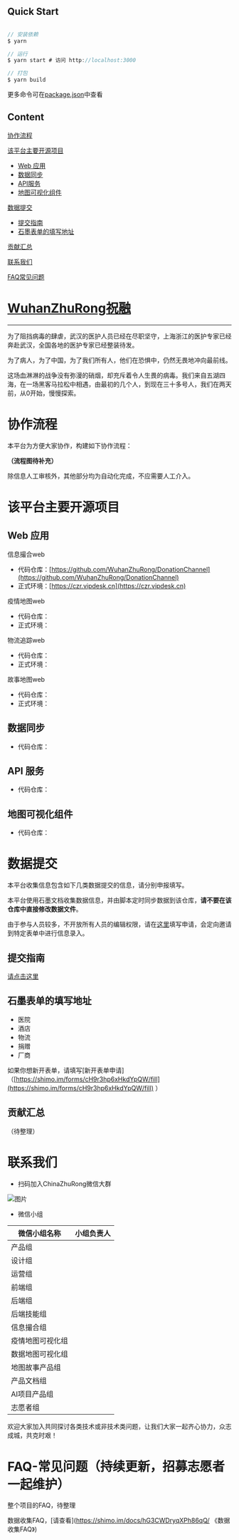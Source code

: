 ## Quick Start

```javascript

// 安装依赖
$ yarn

// 运行
$ yarn start # 访问 http://localhost:3000

// 打包
$ yarn build

```
更多命令可在[package.json](./package.json)中查看

## Content
[协作流程](#procedure)

[该平台主要开源项目](#project)

* [Web 应用](#web)
* [数据同步](#data_syn)
* [API服务](#api)
* [地图可视化组件](#map)

[数据提交](#data_upload)

* [提交指南](#upload_man)
* [石墨表单的填写地址](#data_shimo)

[贡献汇总](#donation)

[联系我们](#contact)

[FAQ常见问题](#FAQ)

# [WuhanZhuRong祝融](https://github.com/ChinaZhuRong)

---


为了阻挡病毒的肆虐，武汉的医护人员已经在尽职坚守，上海浙江的医护专家已经奔赴武汉，全国各地的医护专家已经整装待发。

为了病人，为了中国，为了我们所有人，他们在恐惧中，仍然无畏地冲向最前线。

这场血淋淋的战争没有弥漫的硝烟，却充斥着令人生畏的病毒。我们来自五湖四海，在一场黑客马拉松中相遇，由最初的几个人，到现在三十多号人，我们在两天前，从0开始，慢慢探索。

# 协作流程<a name="procedure"></a>
本平台为方便大家协作，构建如下协作流程：

**（流程图待补充）**

除信息人工审核外，其他部分均为自动化完成，不应需要人工介入。

# 该平台主要开源项目<a name="project"></a>
##  Web 应用<a name="web"></a>
信息撮合web

* 代码仓库：[https://github.com/WuhanZhuRong/DonationChannel](https://github.com/WuhanZhuRong/DonationChannel)
* 正式环境：[https://czr.vipdesk.cn](https://czr.vipdesk.cn)

疫情地图web

* 代码仓库：
* 正式环境：

物流追踪web

* 代码仓库：
* 正式环境：

故事地图web

* 代码仓库：
* 正式环境：

## 数据同步<a name="data_syn"></a>
* 代码仓库： 

## API 服务<a name="api"></a>
* 代码仓库：

## 地图可视化组件<a name="map"></a>
* 代码仓库：

# 数据提交<a name="data_upload"></a>
本平台收集信息包含如下几类数据提交的信息，请分别申报填写。

本平台使用石墨文档收集数据信息，并由脚本定时同步数据到该仓库，**请不要在该仓库中直接修改数据文件**。

由于参与人员较多，不开放所有人员的编辑权限，请在[这里](https://shimo.im/forms/cDXphtgvy6XRcCw8/fill )填写申请，会定向邀请到特定表单中进行信息录入。

## 提交指南<a name="upload_man"></a>
[请点击这里](https://shimo.im/docs/xC6dVjh8QVKYkykx/ )

## 石墨表单的填写地址<a name="data_shimo"></a>
* 医院
* 酒店
* 物流
* 捐赠
* 厂商

如果你想新开表单，请填写[新开表单申请]（[https://shimo.im/forms/cH9r3hp6xHkdYpQW/fill](https://shimo.im/forms/cH9r3hp6xHkdYpQW/fill) ）

## 贡献汇总<a name="donation"></a>
（待整理）

# 联系我们<a name="contact"></a>

* 扫码加入ChinaZhuRong微信大群

![图片](https://raw.githubusercontent.com/WuhanZhuRong/DonationChannel/development/pics/qrcode_main_project_group.png)

* 微信小组

微信小组名称 | 小组负责人 |
------------ | -------------
产品组   |    
设计组   |
运营组   |    
前端组   |    
后端组   |    
后端技能组   |    
信息撮合组   |    
疫情地图可视化组   |    
数据地图可视化组   |    
地图故事产品组   |    
产品文档组   |    
AI项目产品组   |    
志愿者组   |    

欢迎大家加入共同探讨各类技术或非技术类问题，让我们大家一起齐心协力，众志成城，共克时艰！

# FAQ-常见问题（持续更新，招募志愿者一起维护）<a name="FAQ"></a>
整个项目的FAQ，待整理

数据收集FAQ，[请查看](https://shimo.im/docs/hG3CWDryqXPh86qQ/ 《数据收集FAQ》)

